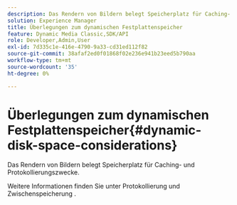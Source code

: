 ```yaml
---
description: Das Rendern von Bildern belegt Speicherplatz für Caching- und Protokollierungszwecke.
solution: Experience Manager
title: Überlegungen zum dynamischen Festplattenspeicher
feature: Dynamic Media Classic,SDK/API
role: Developer,Admin,User
exl-id: 7d335c1e-416e-4790-9a33-cd31ed112f82
source-git-commit: 38afaf2ed0f01868f02e236e941b23eed5b790aa
workflow-type: tm+mt
source-wordcount: '35'
ht-degree: 0%

---
```


# Überlegungen zum dynamischen Festplattenspeicher{#dynamic-disk-space-considerations}

Das Rendern von Bildern belegt Speicherplatz für Caching- und Protokollierungszwecke.

Weitere Informationen finden Sie unter Protokollierung und Zwischenspeicherung .
